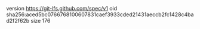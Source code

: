 version https://git-lfs.github.com/spec/v1
oid sha256:aced5bc0766768100607831caef3933cded21431aeccb2fc1428c4bad2f2f62b
size 176
